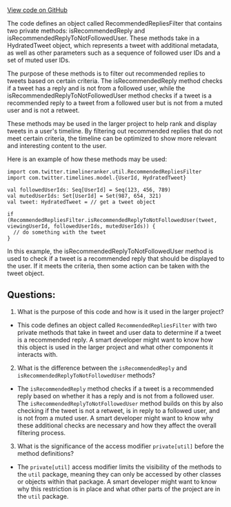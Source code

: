 [View code on GitHub](https://github.com/misbahsy/the-algorithm/timelineranker/server/src/main/scala/com/twitter/timelineranker/util/RecommendedRepliesFilter.scala)

The code defines an object called RecommendedRepliesFilter that contains two private methods: isRecommendedReply and isRecommendedReplyToNotFollowedUser. These methods take in a HydratedTweet object, which represents a tweet with additional metadata, as well as other parameters such as a sequence of followed user IDs and a set of muted user IDs.

The purpose of these methods is to filter out recommended replies to tweets based on certain criteria. The isRecommendedReply method checks if a tweet has a reply and is not from a followed user, while the isRecommendedReplyToNotFollowedUser method checks if a tweet is a recommended reply to a tweet from a followed user but is not from a muted user and is not a retweet.

These methods may be used in the larger project to help rank and display tweets in a user's timeline. By filtering out recommended replies that do not meet certain criteria, the timeline can be optimized to show more relevant and interesting content to the user.

Here is an example of how these methods may be used:

```
import com.twitter.timelineranker.util.RecommendedRepliesFilter
import com.twitter.timelines.model.{UserId, HydratedTweet}

val followedUserIds: Seq[UserId] = Seq(123, 456, 789)
val mutedUserIds: Set[UserId] = Set(987, 654, 321)
val tweet: HydratedTweet = // get a tweet object

if (RecommendedRepliesFilter.isRecommendedReplyToNotFollowedUser(tweet, viewingUserId, followedUserIds, mutedUserIds)) {
  // do something with the tweet
}
```

In this example, the isRecommendedReplyToNotFollowedUser method is used to check if a tweet is a recommended reply that should be displayed to the user. If it meets the criteria, then some action can be taken with the tweet object.
## Questions: 
 1. What is the purpose of this code and how is it used in the larger project?
- This code defines an object called `RecommendedRepliesFilter` with two private methods that take in tweet and user data to determine if a tweet is a recommended reply. A smart developer might want to know how this object is used in the larger project and what other components it interacts with.

2. What is the difference between the `isRecommendedReply` and `isRecommendedReplyToNotFollowedUser` methods?
- The `isRecommendedReply` method checks if a tweet is a recommended reply based on whether it has a reply and is not from a followed user. The `isRecommendedReplyToNotFollowedUser` method builds on this by also checking if the tweet is not a retweet, is in reply to a followed user, and is not from a muted user. A smart developer might want to know why these additional checks are necessary and how they affect the overall filtering process.

3. What is the significance of the access modifier `private[util]` before the method definitions?
- The `private[util]` access modifier limits the visibility of the methods to the `util` package, meaning they can only be accessed by other classes or objects within that package. A smart developer might want to know why this restriction is in place and what other parts of the project are in the `util` package.
